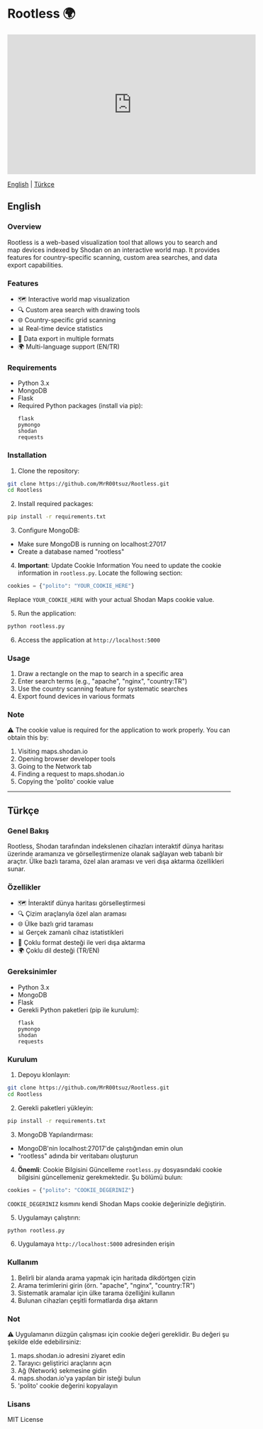 # Rootless 🌍
<p><iframe width="560" height="315" src="https://www.youtube.com/embed/jKKWZm3zC90" title="" frameBorder="0"   allow="accelerometer; autoplay; clipboard-write; encrypted-media; gyroscope; picture-in-picture; web-share"  allowFullScreen><br>Powered by <a href="https://youtubeembedcode.com">youtube embed code</a> and <a href="https://blekning.se/">tandblekning bäst i test</a></iframe></p>

[English](#english) | [Türkçe](#türkçe)

## English

### Overview
Rootless is a web-based visualization tool that allows you to search and map devices indexed by Shodan on an interactive world map. It provides features for country-specific scanning, custom area searches, and data export capabilities.

### Features
- 🗺️ Interactive world map visualization
- 🔍 Custom area search with drawing tools
- 🌐 Country-specific grid scanning
- 📊 Real-time device statistics
- 💾 Data export in multiple formats
- 🌍 Multi-language support (EN/TR)

### Requirements
- Python 3.x
- MongoDB
- Flask
- Required Python packages (install via pip):
  ```
  flask
  pymongo
  shodan
  requests
  ```

### Installation
1. Clone the repository:
```bash
git clone https://github.com/MrR00tsuz/Rootless.git
cd Rootless
```

2. Install required packages:
```bash
pip install -r requirements.txt
```

3. Configure MongoDB:
- Make sure MongoDB is running on localhost:27017
- Create a database named "rootless"

4. **Important**: Update Cookie Information
You need to update the cookie information in `rootless.py`. Locate the following section:
```python
cookies = {"polito": "YOUR_COOKIE_HERE"}
```
Replace `YOUR_COOKIE_HERE` with your actual Shodan Maps cookie value.

5. Run the application:
```bash
python rootless.py
```

6. Access the application at `http://localhost:5000`

### Usage
1. Draw a rectangle on the map to search in a specific area
2. Enter search terms (e.g., "apache", "nginx", "country:TR")
3. Use the country scanning feature for systematic searches
4. Export found devices in various formats

### Note
⚠️ The cookie value is required for the application to work properly. You can obtain this by:
1. Visiting maps.shodan.io
2. Opening browser developer tools
3. Going to the Network tab
4. Finding a request to maps.shodan.io
5. Copying the 'polito' cookie value

---

## Türkçe

### Genel Bakış
Rootless, Shodan tarafından indekslenen cihazları interaktif dünya haritası üzerinde aramanıza ve görselleştirmenize olanak sağlayan web tabanlı bir araçtır. Ülke bazlı tarama, özel alan araması ve veri dışa aktarma özellikleri sunar.

### Özellikler
- 🗺️ İnteraktif dünya haritası görselleştirmesi
- 🔍 Çizim araçlarıyla özel alan araması
- 🌐 Ülke bazlı grid taraması
- 📊 Gerçek zamanlı cihaz istatistikleri
- 💾 Çoklu format desteği ile veri dışa aktarma
- 🌍 Çoklu dil desteği (TR/EN)

### Gereksinimler
- Python 3.x
- MongoDB
- Flask
- Gerekli Python paketleri (pip ile kurulum):
  ```
  flask
  pymongo
  shodan
  requests
  ```

### Kurulum
1. Depoyu klonlayın:
```bash
git clone https://github.com/MrR00tsuz/Rootless.git
cd Rootless
```

2. Gerekli paketleri yükleyin:
```bash
pip install -r requirements.txt
```

3. MongoDB Yapılandırması:
- MongoDB'nin localhost:27017'de çalıştığından emin olun
- "rootless" adında bir veritabanı oluşturun

4. **Önemli**: Cookie Bilgisini Güncelleme
`rootless.py` dosyasındaki cookie bilgisini güncellemeniz gerekmektedir. Şu bölümü bulun:
```python
cookies = {"polito": "COOKIE_DEGERINIZ"}
```
`COOKIE_DEGERINIZ` kısmını kendi Shodan Maps cookie değerinizle değiştirin.

5. Uygulamayı çalıştırın:
```bash
python rootless.py
```

6. Uygulamaya `http://localhost:5000` adresinden erişin

### Kullanım
1. Belirli bir alanda arama yapmak için haritada dikdörtgen çizin
2. Arama terimlerini girin (örn. "apache", "nginx", "country:TR")
3. Sistematik aramalar için ülke tarama özelliğini kullanın
4. Bulunan cihazları çeşitli formatlarda dışa aktarın

### Not
⚠️ Uygulamanın düzgün çalışması için cookie değeri gereklidir. Bu değeri şu şekilde elde edebilirsiniz:
1. maps.shodan.io adresini ziyaret edin
2. Tarayıcı geliştirici araçlarını açın
3. Ağ (Network) sekmesine gidin
4. maps.shodan.io'ya yapılan bir isteği bulun
5. 'polito' cookie değerini kopyalayın

### Lisans
MIT License 
